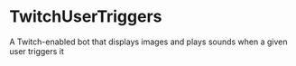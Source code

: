 # TwitchUserTriggers
A Twitch-enabled bot that displays images and plays sounds when a given user triggers it
